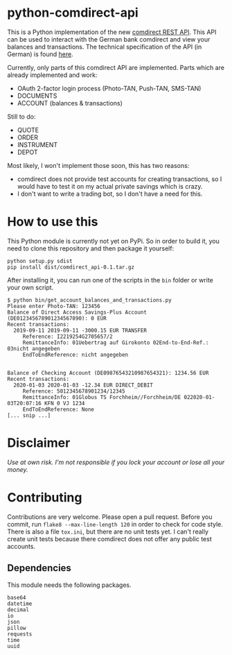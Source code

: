 # python-comdirect-api

This is a Python implementation of the new [comdirect REST API](https://www.comdirect.de/cms/kontakt-zugaenge-api.html). This API can be used to interact with the German bank comdirect and view your balances and transactions. The technical specification of the API (in German) is found [here](https://kunde.comdirect.de/cms/media/comdirect_REST_API_Dokumentation.pdf).

Currently, only parts of this comdirect API are implemented.
Parts which are already implemented and work:

- OAuth 2-factor login process (Photo-TAN, Push-TAN, SMS-TAN)
- DOCUMENTS 
- ACCOUNT (balances & transactions)

Still to do:

- QUOTE
- ORDER
- INSTRUMENT
- DEPOT

Most likely, I won't implement those soon, this has two reasons:

- comdirect does not provide test accounts for creating transactions, so I would have to test it on my actual private savings which is crazy.
- I don't want to write a trading bot, so I don't have a need for this.



# How to use this

This Python module is currently not yet on PyPi.
So in order to build it, you need to clone this repository and then package it yourself:

```
python setup.py sdist
pip install dist/comdirect_api-0.1.tar.gz
```

After installing it, you can run one of the scripts in the ```bin``` folder or write your own script.

```
$ python bin/get_account_balances_and_transactions.py 
Please enter Photo-TAN: 123456
Balance of Direct Access Savings-Plus Account (DE012345678901234567890): 0 EUR
Recent transactions:
  2019-09-11 2019-09-11 -3000.15 EUR TRANSFER
     Reference: I2219254G2705657/2
     RemittanceInfo: 01Uebertrag auf Girokonto 02End-to-End-Ref.: 03nicht angegeben 
     EndToEndReference: nicht angegeben


Balance of Checking Account (DE09876543210987654321): 1234.56 EUR
Recent transactions:
  2020-01-03 2020-01-03 -12.34 EUR DIRECT_DEBIT
     Reference: 5012345678901234/12345
     RemittanceInfo: 01Globus TS Forchheim//Forchheim/DE 022020-01-03T20:07:16 KFN 0 VJ 1234
     EndToEndReference: None
[... snip ...]
```

# Disclaimer

*Use at own risk. I'm not responsible if you lock your account or lose all your money.*


# Contributing

Contributions are very welcome. Please open a pull request.
Before you commit, run ```flake8 --max-line-length 120``` in order to check for code style.
There is also a file ```tox.ini```, but there are no unit tests yet.
I can't really create unit tests because there comdirect does not offer any public test accounts.

## Dependencies 

This module needs the following packages. 

```
base64
datetime
decimal
io
json
pillow
requests
time
uuid
```
